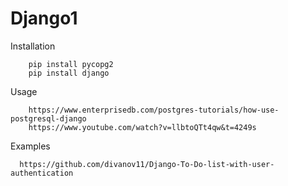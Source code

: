 # Django1
  Installation
   
        pip install pycopg2
        pip install django
 
  Usage
   
        https://www.enterprisedb.com/postgres-tutorials/how-use-postgresql-django
        https://www.youtube.com/watch?v=llbtoQTt4qw&t=4249s
        
 
 Examples
        
  
      https://github.com/divanov11/Django-To-Do-list-with-user-authentication
